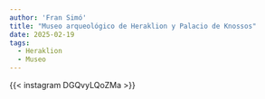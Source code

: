 ```yaml
---
author: 'Fran Simó'
title: "Museo arqueológico de Heraklion y Palacio de Knossos"
date: 2025-02-19
tags:
  - Heraklion
  - Museo
---
```


{{< instagram DGQvyLQoZMa >}}

